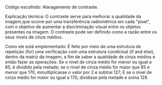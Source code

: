 Código escolhido: Alaragamento de contraste.

Explicação técnica: O contraste serve para melhorar a qualidade da imagem,que ocorre por uma transferência radiométrica em cada "pixel", com o objetivo de aumentar a discriminação visual entre os objetos presentes na imagem. O contraste pode ser definido como a razão entre os seus níveis de cinza médios. 

Como ele está emplementado: É feito por meio de uma estrutura de repetição (for) uma verificação com uma estrutura condicioal (if and else), dentro da matriz da imagem, a fim de saber a quatidade de cinza médios e então fazer as operações:
Se o nivel de cinza médio for menor ou igual a 85, é dividido pela metade;
se o nivel de cinza médio for maior que 85 e menor que 170, mmultiplicasse o valor por 2 e subtrai 127;
E se o nivel de cinza médio for maior ou igual a 170, dividisse pela metade e soma 128.

